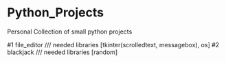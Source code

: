 # Python_Projects

Personal Collection of small python projects

#1 file_editor  /// needed libraries [tkinter(scrolledtext, messagebox), os]
#2 blackjack    /// needed libraries [random]
